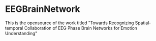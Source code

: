 # EEGBrainNetwork
This is the opensource of the work titled "Towards Recognizing Spatial-temporal Collaboration of EEG Phase Brain Networks for Emotion Understanding"
